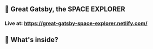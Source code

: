 

## 🚀 Great Gatsby, the SPACE EXPLORER

### Live at: https://great-gatsby-space-explorer.netlify.com/


## 🧐 What's inside?


